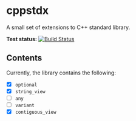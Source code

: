 # cppstdx

A small set of extensions to C++ standard library.

**Test status:** [![Build Status](https://travis-ci.org/lindahua/cppstdx.svg?branch=master)](https://travis-ci.org/lindahua/cppstdx)

## Contents

Currently, the library contains the following:

- [x] `optional`
- [x] `string_view`
- [ ] `any`
- [ ] `variant`
- [x] `contiguous_view`
